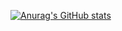 [![Anurag's GitHub stats](https://github-readme-stats.vercel.app/api?username=myungseong)](https://github.com/anuraghazra/github-readme-stats&show_icons=true&theme=react)
